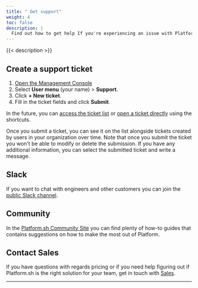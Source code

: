 ```yaml
---
title: " Get support"
weight: 4
toc: false
description: |
  Find out how to get help If you're experiencing an issue with Platform.sh.
---
```


{{< description >}}


## Create a support ticket

1. [Open the Management Console](https://console.platform.sh/)
2. Select **User menu** (your name) > **Support**.
3. Click **+ New ticket**.
4. Fill in the ticket fields and click **Submit**.

In the future, you can [access the ticket list](https://console.platform.sh/-/users/~/tickets) or [open a ticket directly](https://console.platform.sh/-/users/~/tickets/open) using the shortcuts.

Once you submit a ticket, you can see it on the list alongside tickets created by users in your organization over time.
Note that once you submit the ticket you won't be able to modify or delete the submission.
If you have any additional information, you can select the submitted ticket and write a message.



## Slack

If you want to chat with engineers and other customers you can join the [public Slack channel](https://chat.platform.sh/).

## Community

In the [Platform.sh Community Site](https://community.platform.sh/) you can find plenty of how-to guides that contains suggestions on how to make the most out of Platform.


## Contact Sales

If you have questions with regards pricing or if you need help figuring out if Platform.sh is the right solution for your team, get in touch with [Sales](https://platform.sh/contact/).

---
